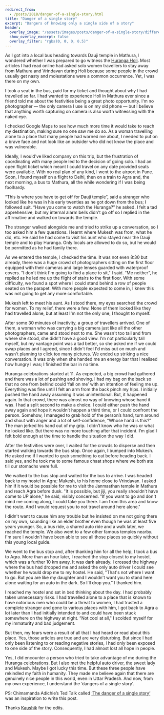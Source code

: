 ```yaml
---
redirect_from:
  - /posts/2018/danger-of-a-single-story.html
title: "Danger of a single story"
excerpt: "Dangers of knowing only a single side of a story"
header:
  overlay_image: "/assets/images/posts/danger-of-a-single-story/different-stories.jpg"
  show_overlay_excerpt: false
  overlay_filter: "rgba(0, 0, 0, 0.5)"
---
```

As I got into a local bus heading towards Dauji temple in Mathura, I wondered whether I was prepared to go witness the
<a href="https://www.sid-thewanderer.com/2015/05/huranga-holi-at-dauji-temple-near.html" target="_blank"> Huranga Holi</a>.
Most articles I had read online had asked solo women travellers to stay away from Mathura and Vrindavan during Holi
because some people in the crowd usually get nasty and molestations were a common occurrence. Yet, I was there on my own.

I took a seat in the bus, paid for my ticket and thought about why I had travelled so far. I had wanted to experience 
Holi in Mathura ever since a friend told me about the festivities being a great photo opportunity. I'm no
photographer — the only camera I use is on my old phone — but I believe that anything worth capturing on camera is also
worth witnessing with the naked eye.

I checked Google Maps to see how much more time it would take to reach my destination, making sure no one saw me do so.
As a woman travelling alone to a place that many people had warned me about, I needed to put on a brave face and not
look like an outsider who did not know the place and was vulnerable.

Ideally, I would've liked company on this trip, but the frustration of coordinating with many people led to the
decision of going solo. I had an open flight ticket which meant I could travel on any date provided seats were available.
With no real plan of any kind, I went to the airport in Pune. Soon, I found myself on a flight to Delhi,
then on a train to Agra and, the next morning, a bus to Mathura, all the while wondering if I was being foolhardy.

“This is where you have to get off for Dauji temple”, said a stranger who looked like he was in his early twenties as he
got down from the bus; I followed suit.
“Have you come to watch the Huranga?” he asked. I felt a tad apprehensive, but my internal alarm bells didn't go off so
I replied in the affirmative and walked on towards the temple.

The stranger walked alongside me and tried to strike up a conversation, so I too asked him a few questions.
I learnt where Mukesh was from, what he did, etc. He said he had come to visit his aunt who stayed near the Dauji temple
and to play Huranga. Only locals are allowed to do so, but he would be permitted as he had family there.

As we entered the temple, I checked the time. It was not even 8:30 but already, there was a huge crowd of photographers
sitting on the first floor equipped with their cameras and large lenses guarded with waterproof covers.
"I don't think I'm going to find a place to sit," I said. “Me neither”, he replied as he led me up the flight of stairs
to the first floor. With some difficulty, we found a spot where I could stand behind a row of people seated on the parapet.
With more people expected to come in, I knew this was not going to get any more comfortable.

Mukesh left to meet his aunt. As I stood there, my eyes searched the crowd for women. To my relief, there were a few.
None of them looked like they had travelled alone, but at least I'm not the only one, I thought to myself.

After some 30 minutes of inactivity, a group of travellers arrived. One of them, a woman who was carrying a big camera
just like all the other photographers, came and stood next to me. She wasn't too tall and from where she stood,
she didn't have a good view. I'm not particularly tall myself, but my vantage point was a tad better, so she asked me
if we could swap places and I agreed, since I didn't feel I'd miss out on much and wasn't planning to click too many
pictures. We ended up striking a nice conversation. It was only when she handed me an energy bar that I realised how
hungry I was; I finished the bar in no time.

Huranga celebrations started at 11. As expected, a big crowd had gathered and there was a lot of pushing and shoving.
I had my bag on the back so that no one from behind could ‘fall on me’ with an intention of feeling me up.
Everything was fine until I felt an arm from the back pinch my hips. I initially pushed the hand away assuming it was
unintentional. But, it happened again. In that crowd, there was almost no way of knowing whose hand it was.
I had a split second to make a choice. I could either push the hand away again and hope it wouldn’t happen a third time,
or I could confront the person. Somehow, I managed to grab hold of the person’s hand, turn around and shout with anger
and a lot of self-confidence, “Whose hand is this?” The man jerked his hand out of my grip. I didn’t know who he was or
what he looked like. But there was no more touching after that incident. I’m glad I felt bold enough at the time to
handle the situation the way I did.

After the festivities were over, I waited for the crowds to disperse and then started walking towards the bus stop.
Once again, I bumped into Mukesh. He asked me if I wanted to grab something to eat before heading back.
I said yes, and he took me to some famous chaat shops where we both ate till our stomachs were full.

We walked to the bus stop and waited for the bus to arrive. I was headed back to my hostel in Agra; Mukesh, to his home
close to Vrindavan. I asked him if it would be possible for me to visit the Janmasthan temple in Mathura and reach Agra
before dusk. "It is possible, but jiji, you really shouldn't have come to UP alone," he said, visibly concerned.
"If you want to go and don't mind me coming along, I could take you there. I am from this area and know the route.
And I would request you to not travel around here alone."

I didn't want to cause him any trouble but he insisted on me not going there on my own, sounding like an elder brother
even though he was at least five years younger. So, a bus ride, a shared auto ride and a walk later, we reached
the temple. We also went to a few other famous temples nearby. I'm sure I wouldn't have been able to see all those
places so quickly without this young local guide.

We went to the bus stop and, after thanking him for all the help, I took a bus to Agra. More than an hour later,
I reached the stop closest to my hostel, which was a further 10 km away.
It was dark already. I crossed the highway where the bus had dropped me and asked the only auto driver I could see
whether he would drop me to my hostel. He said, "That's not where I want to go. But you are like my daughter and I
wouldn't want you to stand here alone waiting for an auto in the dark. So I'll drop you." I thanked him.

I reached my hostel and sat in bed thinking about the day. I had probably taken unnecessary risks. I had travelled alone
to a place that is known to have notorious men who could be a threat to women, I had trusted a complete stranger and
gone to various places with him, I got back to Agra a lot later than I had initially intended to and could have been
stuck somewhere on the highway at night. “Not cool at all," I scolded myself for my immaturity and bad judgement.

But then, my fears were a result of all that I had heard or read about this place. Yes, those articles are true and
are very disturbing. But since I had only been listening to or reading negative stories, I had only been exposed to
one side of the story. Consequently, I had almost lost all hope in people.

Yes, I did encounter a person who tried to take advantage of me during the Huranga celebrations. But I also met the
helpful auto driver, the sweet lady and Mukesh. Maybe I got lucky this time. But these three people have rekindled my
faith in humanity. They made me believe again that there are genuinely nice people in this world, even in Uttar Pradesh.
And now, from my own experience, I understand the ‘dangers of a single story’.

PS:
Chimamanda Adichie’s Ted Talk called 
<a href="https://www.ted.com/talks/chimamanda_adichie_the_danger_of_a_single_story" target="_blank">‘The danger of a single story’</a>
was an inspiration to write this post.

Thanks <a href="https://www.newslaundry.com/author/kaushik-chatterji" target="_blank">Kaushik</a> for the edits.